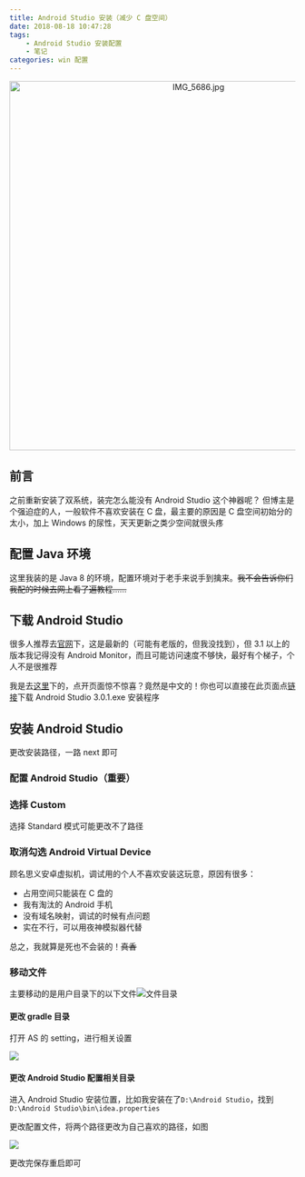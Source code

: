 ```yaml
---
title: Android Studio 安装（减少 C 盘空间）
date: 2018-08-18 10:47:28
tags: 
    - Android Studio 安装配置
    - 笔记
categories: win 配置
---
```


<p align="center">
  <img src="https://i.loli.net/2018/08/15/5b73a619714be.jpg" alt="IMG_5686.jpg" title="IMG_5686.jpg"  class="full-image" width=650/>
</p>


## 前言

之前重新安装了双系统，装完怎么能没有 Android Studio 这个神器呢？
但博主是个强迫症的人，一般软件不喜欢安装在 C 盘，最主要的原因是 C 盘空间初始分的太小，加上 Windows 的尿性，天天更新之类少空间就很头疼


<!--more-->

## 配置 Java 环境

这里我装的是 Java 8 的环境，配置环境对于老手来说手到擒来。~~我不会告诉你们我配的时候去网上看了遍教程......~~

## 下载 Android Studio

很多人推荐去[官网](https://developer.android.com/studio/)下，这是最新的（可能有老版的，但我没找到），但 3.1 以上的版本我记得没有 Android Monitor，而且可能访问速度不够快，最好有个梯子，个人不是很推荐

我是去[这里](http://www.androiddevtools.cn/)下的，点开页面惊不惊喜？竟然是中文的！你也可以直接在此页面点[链接](https://dl.google.com/dl/android/studio/install/3.0.1.0/android-studio-ide-171.4443003-windows.exe?utm_source=androiddevtools&utm_medium=website)下载 Android Studio 3.0.1.exe 安装程序

## 安装 Android Studio

更改安装路径，一路 next 即可

### 配置 Android Studio（重要）

### 选择 Custom

选择 Standard 模式可能更改不了路径

### 取消勾选 Android Virtual Device 

顾名思义安卓虚拟机，调试用的个人不喜欢安装这玩意，原因有很多：
- 占用空间只能装在 C 盘的
- 我有淘汰的 Android 手机
- 没有域名映射，调试的时候有点问题
- 实在不行，可以用夜神模拟器代替

总之，我就算是死也不会装的！~~真香~~

### 移动文件

主要移动的是用户目录下的以下文件![文件目录](https://i.loli.net/2018/08/18/5b77837e050c8.png)

#### 更改 gradle 目录

打开 AS 的 setting，进行相关设置

![](https://i.loli.net/2018/08/18/5b7784e690ba4.png)

#### 更改 Android Studio 配置相关目录

进入 Android Studio 安装位置，比如我安装在了`D:\Android Studio`，找到`D:\Android Studio\bin\idea.properties`

更改配置文件，将两个路径更改为自己喜欢的路径，如图

![](https://i.loli.net/2018/08/18/5b77866f6a904.png)

更改完保存重启即可
